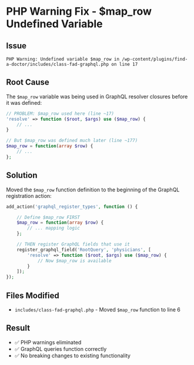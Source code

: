# PHP Warning Fix - $map_row Undefined Variable

## Issue
```
PHP Warning: Undefined variable $map_row in /wp-content/plugins/find-a-doctor/includes/class-fad-graphql.php on line 17
```

## Root Cause
The `$map_row` variable was being used in GraphQL resolver closures before it was defined:

```php
// PROBLEM: $map_row used here (line ~17)
'resolve' => function ($root, $args) use ($map_row) {
    // ...
}

// But $map_row was defined much later (line ~177)
$map_row = function(array $row) {
    // ...
};
```

## Solution
Moved the `$map_row` function definition to the beginning of the GraphQL registration action:

```php
add_action('graphql_register_types', function () {

    // Define $map_row FIRST
    $map_row = function(array $row) {
        // ... mapping logic
    };

    // THEN register GraphQL fields that use it
    register_graphql_field('RootQuery', 'physicians', [
        'resolve' => function ($root, $args) use ($map_row) {
            // Now $map_row is available
        }
    ]);
});
```

## Files Modified
- `includes/class-fad-graphql.php` - Moved `$map_row` function to line 6

## Result
- ✅ PHP warnings eliminated
- ✅ GraphQL queries function correctly
- ✅ No breaking changes to existing functionality